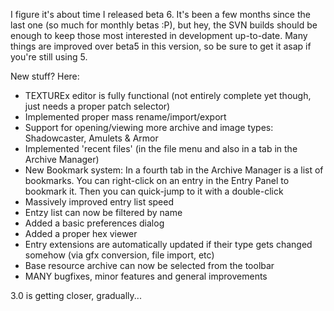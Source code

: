 I figure it's about time I released beta 6. It's been a few months since the last one (so much for monthly betas :P), but hey, the SVN builds should be enough to keep those most interested in development up-to-date. Many things are improved over beta5 in this version, so be sure to get it asap if you're still using 5.

New stuff? Here:

- TEXTUREx editor is fully functional (not entirely complete yet though, just needs a proper patch selector)
- Implemented proper mass rename/import/export
- Support for opening/viewing more archive and image types: Shadowcaster, Amulets & Armor
- Implemented 'recent files' (in the file menu and also in a tab in the Archive Manager)
- New Bookmark system: In a fourth tab in the Archive Manager is a list of bookmarks. You can right-click on an entry in the Entry Panel to bookmark it. Then you can quick-jump to it with a double-click
- Massively improved entry list speed
- Entzy list can now be filtered by name
- Added a basic preferences dialog
- Added a proper hex viewer
- Entry extensions are automatically updated if their type gets changed somehow (via gfx conversion, file import, etc)
- Base resource archive can now be selected from the toolbar
- MANY bugfixes, minor features and general improvements

3.0 is getting closer, gradually...